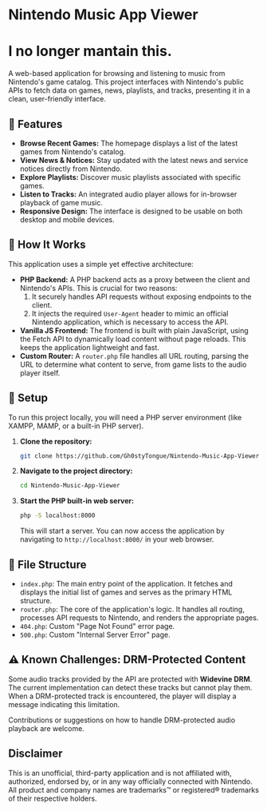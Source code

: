 # Nintendo Music App Viewer

# I no longer mantain this.

A web-based application for browsing and listening to music from Nintendo's game catalog. This project interfaces with Nintendo's public APIs to fetch data on games, news, playlists, and tracks, presenting it in a clean, user-friendly interface.

## 🌟 Features

- **Browse Recent Games:** The homepage displays a list of the latest games from Nintendo's catalog.
- **View News & Notices:** Stay updated with the latest news and service notices directly from Nintendo.
- **Explore Playlists:** Discover music playlists associated with specific games.
- **Listen to Tracks:** An integrated audio player allows for in-browser playback of game music.
- **Responsive Design:** The interface is designed to be usable on both desktop and mobile devices.

## 🚀 How It Works

This application uses a simple yet effective architecture:

-   **PHP Backend:** A PHP backend acts as a proxy between the client and Nintendo's APIs. This is crucial for two reasons:
    1.  It securely handles API requests without exposing endpoints to the client.
    2.  It injects the required `User-Agent` header to mimic an official Nintendo application, which is necessary to access the API.
-   **Vanilla JS Frontend:** The frontend is built with plain JavaScript, using the Fetch API to dynamically load content without page reloads. This keeps the application lightweight and fast.
-   **Custom Router:** A `router.php` file handles all URL routing, parsing the URL to determine what content to serve, from game lists to the audio player itself.

## 🔧 Setup

To run this project locally, you will need a PHP server environment (like XAMPP, MAMP, or a built-in PHP server).

1.  **Clone the repository:**
    ```bash
    git clone https://github.com/Gh0styTongue/Nintendo-Music-App-Viewer.git
    ```

2.  **Navigate to the project directory:**
    ```bash
    cd Nintendo-Music-App-Viewer
    ```

3.  **Start the PHP built-in web server:**
    ```bash
    php -S localhost:8000
    ```
    This will start a server. You can now access the application by navigating to `http://localhost:8000/` in your web browser.

## 📁 File Structure

-   `index.php`: The main entry point of the application. It fetches and displays the initial list of games and serves as the primary HTML structure.
-   `router.php`: The core of the application's logic. It handles all routing, processes API requests to Nintendo, and renders the appropriate pages.
-   `404.php`: Custom "Page Not Found" error page.
-   `500.php`: Custom "Internal Server Error" page.

## ⚠️ Known Challenges: DRM-Protected Content

Some audio tracks provided by the API are protected with **Widevine DRM**. The current implementation can detect these tracks but cannot play them. When a DRM-protected track is encountered, the player will display a message indicating this limitation.

Contributions or suggestions on how to handle DRM-protected audio playback are welcome.

## Disclaimer

This is an unofficial, third-party application and is not affiliated with, authorized, endorsed by, or in any way officially connected with Nintendo. All product and company names are trademarks™ or registered® trademarks of their respective holders.
